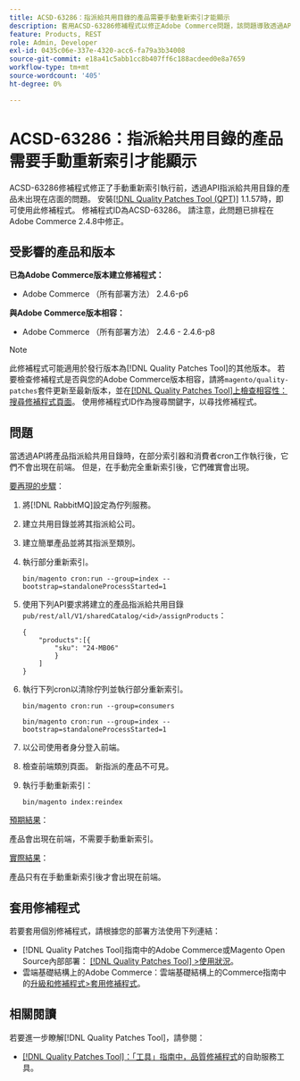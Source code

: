 ```yaml
---
title: ACSD-63286：指派給共用目錄的產品需要手動重新索引才能顯示
description: 套用ACSD-63286修補程式以修正Adobe Commerce問題，該問題導致透過API指派給共用目錄的產品在執行手動重新索引前不會出現在店面上。
feature: Products, REST
role: Admin, Developer
exl-id: 0435c06e-337e-4320-acc6-fa79a3b34008
source-git-commit: e18a41c5abb1cc8b407ff6c188acdeed0e8a7659
workflow-type: tm+mt
source-wordcount: '405'
ht-degree: 0%

---
```


# ACSD-63286：指派給共用目錄的產品需要手動重新索引才能顯示

ACSD-63286修補程式修正了手動重新索引執行前，透過API指派給共用目錄的產品未出現在店面的問題。 安裝[[!DNL Quality Patches Tool (QPT)]](/help/tools/quality-patches-tool/quality-patches-tool-to-self-serve-quality-patches.md) 1.1.57時，即可使用此修補程式。 修補程式ID為ACSD-63286。 請注意，此問題已排程在Adobe Commerce 2.4.8中修正。

## 受影響的產品和版本

**已為Adobe Commerce版本建立修補程式：**

* Adobe Commerce （所有部署方法） 2.4.6-p6

**與Adobe Commerce版本相容：**

* Adobe Commerce （所有部署方法） 2.4.6 - 2.4.6-p8

>[!NOTE]
>
>此修補程式可能適用於發行版本為[!DNL Quality Patches Tool]的其他版本。 若要檢查修補程式是否與您的Adobe Commerce版本相容，請將`magento/quality-patches`套件更新至最新版本，並在[[!DNL Quality Patches Tool]上檢查相容性：搜尋修補程式頁面](https://experienceleague.adobe.com/tools/commerce-quality-patches/index.html)。 使用修補程式ID作為搜尋關鍵字，以尋找修補程式。

## 問題

當透過API將產品指派給共用目錄時，在部分索引器和消費者cron工作執行後，它們不會出現在前端。 但是，在手動完全重新索引後，它們確實會出現。

<u>要再現的步驟</u>：

1. 將[!DNL RabbitMQ]設定為佇列服務。
1. 建立共用目錄並將其指派給公司。
1. 建立簡單產品並將其指派至類別。
1. 執行部分重新索引。

   ```
   bin/magento cron:run --group=index --bootstrap=standaloneProcessStarted=1
   ```

1. 使用下列API要求將建立的產品指派給共用目錄`pub/rest/all/V1/sharedCatalog/<id>/assignProducts`：

   ```
   {
       "products":[{
           "sku": "24-MB06"
           }
       ]
   }
   ```

1. 執行下列cron以清除佇列並執行部分重新索引。

   ```
   bin/magento cron:run --group=consumers
   ```

   ```
   bin/magento cron:run --group=index --bootstrap=standaloneProcessStarted=1
   ```

1. 以公司使用者身分登入前端。
1. 檢查前端類別頁面。 新指派的產品不可見。
1. 執行手動重新索引：

   ```
   bin/magento index:reindex
   ```

<u>預期結果</u>：

產品會出現在前端，不需要手動重新索引。

<u>實際結果</u>：

產品只有在手動重新索引後才會出現在前端。

## 套用修補程式

若要套用個別修補程式，請根據您的部署方法使用下列連結：

* [!DNL Quality Patches Tool]指南中的Adobe Commerce或Magento Open Source內部部署： [[!DNL Quality Patches Tool] >使用狀況](/help/tools/quality-patches-tool/usage.md)。
* 雲端基礎結構上的Adobe Commerce：雲端基礎結構上的Commerce指南中的[升級和修補程式>套用修補程式](https://experienceleague.adobe.com/docs/commerce-cloud-service/user-guide/develop/upgrade/apply-patches.html)。


## 相關閱讀

若要進一步瞭解[!DNL Quality Patches Tool]，請參閱：

* [[!DNL Quality Patches Tool]：「工具」指南中，品質修補程式](/help/tools/quality-patches-tool/quality-patches-tool-to-self-serve-quality-patches.md)的自助服務工具。
